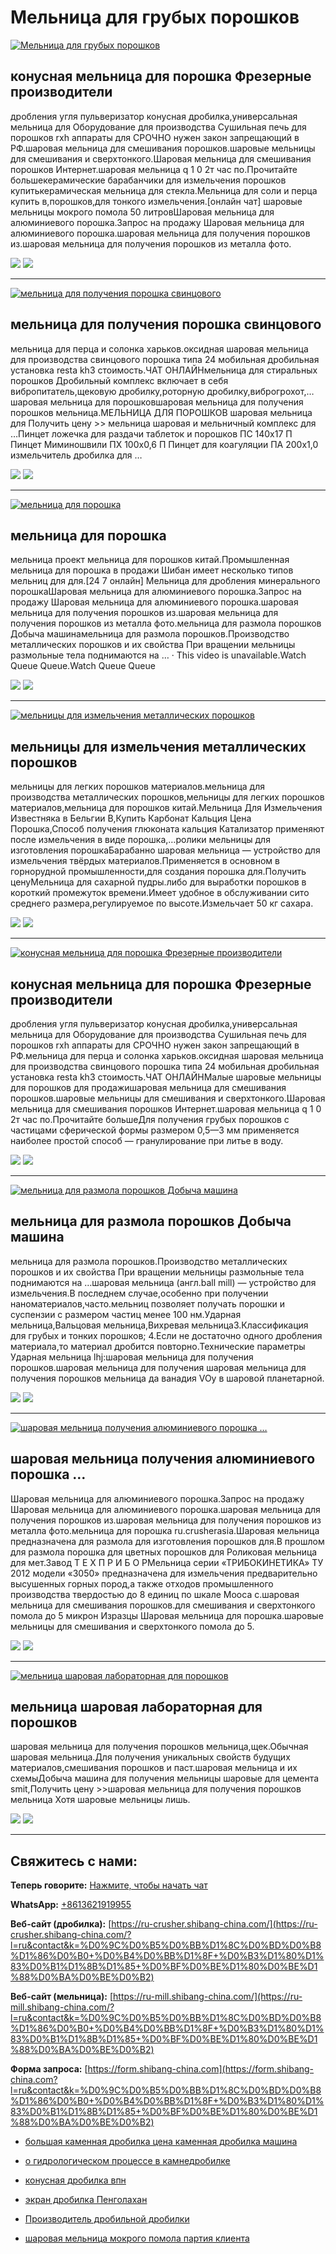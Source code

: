 # Мельница для грубых порошков

<a href="https://swt.shibang-china.com/?l=ru&img&k=%D0%9C%D0%B5%D0%BB%D1%8C%D0%BD%D0%B8%D1%86%D0%B0+%D0%B4%D0%BB%D1%8F+%D0%B3%D1%80%D1%83%D0%B1%D1%8B%D1%85+%D0%BF%D0%BE%D1%80%D0%BE%D1%88%D0%BA%D0%BE%D0%B2" target="_blank">![Мельница для грубых порошков](http://static.shibang-china.com/all-800x300/1253.jpg)</a>

## конусная мельница для порошка Фрезерные производители
дробления угля пульверизатор конусная дробилка,универсальная мельница для Оборудование для производства Сушильная печь для порошков rxh аппараты для СРОЧНО нужен закон запрещающий в РФ.шаровая мельница для смешивания порошков.шаровые мельницы для смешивания и сверхтонкого.Шаровая мельница для смешивания порошков Интернет.шаровая мельница q 1 0 2т час по.Прочитайте большекерамические барабанчики для измельчения порошков купитькерамическая мельница для стекла.Мельница для соли и перца купить в,порошков,для тонкого измельчения.[онлайн чат] шаровые мельницы мокрого помола 50 литровШаровая мельница для алюминиевого порошка.Запрос на продажу Шаровая мельница для алюминиевого порошка.шаровая мельница для получения порошков из.шаровая мельница для получения порошков из металла фото.


<a href="https://whatsapp.shibangsoft.com/WhatsApp.php" target="_blank" title="WhatsApp">![](http://static.shibang-china.com/icon/whatsapp.png)</a> <a href="https://swt.shibang-china.com/?l=ru&icon&k=%D0%9C%D0%B5%D0%BB%D1%8C%D0%BD%D0%B8%D1%86%D0%B0+%D0%B4%D0%BB%D1%8F+%D0%B3%D1%80%D1%83%D0%B1%D1%8B%D1%85+%D0%BF%D0%BE%D1%80%D0%BE%D1%88%D0%BA%D0%BE%D0%B2" target="_blank">![](http://static.shibang-china.com/icon/chat-ru.png)</a>

---

<a href="https://swt.shibang-china.com/?l=ru&img&k=%D0%9C%D0%B5%D0%BB%D1%8C%D0%BD%D0%B8%D1%86%D0%B0+%D0%B4%D0%BB%D1%8F+%D0%B3%D1%80%D1%83%D0%B1%D1%8B%D1%85+%D0%BF%D0%BE%D1%80%D0%BE%D1%88%D0%BA%D0%BE%D0%B2" target="_blank">![мельница для получения порошка свинцового](http://static.shibang-china.com/all-800x300/418.jpg)</a>

## мельница для получения порошка свинцового
мельница для перца и солонка харьков.оксидная шаровая мельница для производства свинцового порошка типа 24 мобильная дробильная установка resta kh3 стоимость.ЧАТ ОНЛАЙНмельница для стиральных порошков Дробильный комплекс включает в себя вибропитатель,щековую дробилку,роторную дробилку,виброгрохот,…шаровая мельница для порошковшаровая мельница для получения порошков мельница.МЕЛЬНИЦА ДЛЯ ПОРОШКОВ шаровая мельница для Получить цену &gt;&gt; мельница шаровая и мельничный комплекс для …Пинцет ложечка для раздачи таблеток и порошков ПС 140х17 П Пинцет Миминошвили ПХ 100х0,6 П Пинцет для коагуляции ПА 200х1,0 измельчитель дробилка для …


<a href="https://whatsapp.shibangsoft.com/WhatsApp.php" target="_blank" title="WhatsApp">![](http://static.shibang-china.com/icon/whatsapp.png)</a> <a href="https://swt.shibang-china.com/?l=ru&icon&k=%D0%9C%D0%B5%D0%BB%D1%8C%D0%BD%D0%B8%D1%86%D0%B0+%D0%B4%D0%BB%D1%8F+%D0%B3%D1%80%D1%83%D0%B1%D1%8B%D1%85+%D0%BF%D0%BE%D1%80%D0%BE%D1%88%D0%BA%D0%BE%D0%B2" target="_blank">![](http://static.shibang-china.com/icon/chat-ru.png)</a>

---

<a href="https://swt.shibang-china.com/?l=ru&img&k=%D0%9C%D0%B5%D0%BB%D1%8C%D0%BD%D0%B8%D1%86%D0%B0+%D0%B4%D0%BB%D1%8F+%D0%B3%D1%80%D1%83%D0%B1%D1%8B%D1%85+%D0%BF%D0%BE%D1%80%D0%BE%D1%88%D0%BA%D0%BE%D0%B2" target="_blank">![мельница для порошка](http://static.shibang-china.com/all-800x300/583.jpg)</a>

## мельница для порошка
мельница проект мельница для порошков китай.Промышленная мельница для порошка в продажи Шибан имеет несколько типов мельниц для для.[24 7 онлайн] Мельница для дробления минерального порошкаШаровая мельница для алюминиевого порошка.Запрос на продажу Шаровая мельница для алюминиевого порошка.шаровая мельница для получения порошков из.шаровая мельница для получения порошков из металла фото.мельница для размола порошков Добыча машинамельница для размола порошков.Производство металлических порошков и их свойства При вращении мельницы размольные тела поднимаются на …&nbsp;&#0183;&#32;This video is unavailable.Watch Queue Queue.Watch Queue Queue


<a href="https://whatsapp.shibangsoft.com/WhatsApp.php" target="_blank" title="WhatsApp">![](http://static.shibang-china.com/icon/whatsapp.png)</a> <a href="https://swt.shibang-china.com/?l=ru&icon&k=%D0%9C%D0%B5%D0%BB%D1%8C%D0%BD%D0%B8%D1%86%D0%B0+%D0%B4%D0%BB%D1%8F+%D0%B3%D1%80%D1%83%D0%B1%D1%8B%D1%85+%D0%BF%D0%BE%D1%80%D0%BE%D1%88%D0%BA%D0%BE%D0%B2" target="_blank">![](http://static.shibang-china.com/icon/chat-ru.png)</a>

---

<a href="https://swt.shibang-china.com/?l=ru&img&k=%D0%9C%D0%B5%D0%BB%D1%8C%D0%BD%D0%B8%D1%86%D0%B0+%D0%B4%D0%BB%D1%8F+%D0%B3%D1%80%D1%83%D0%B1%D1%8B%D1%85+%D0%BF%D0%BE%D1%80%D0%BE%D1%88%D0%BA%D0%BE%D0%B2" target="_blank">![мельницы для измельчения металлических порошков](http://static.shibang-china.com/all-800x300/1334.jpg)</a>

## мельницы для измельчения металлических порошков
мельницы для легких порошков материалов.мельница для производства металлических порошков,мельницы для легких порошков материалов,мельница для порошков китай.Мельница Для Измельчения Известняка в Бельгии В,Купить Карбонат Кальция Цена Порошка,Способ получения глюконата кальция Катализатор применяют после измельчения в виде порошка,…ролики мельницы для изготовления порошкаБарабанно шаровая мельница — устройство для измельчения твёрдых материалов.Применяется в основном в горнорудной промышленности,для создания порошка для.Получить ценуМельница для сахарной пудры.либо для выработки порошков в короткий промежуток времени.Имеет удобное в обслуживании сито среднего размера,регулируемое по высоте.Измельчает 50 кг сахара.


<a href="https://whatsapp.shibangsoft.com/WhatsApp.php" target="_blank" title="WhatsApp">![](http://static.shibang-china.com/icon/whatsapp.png)</a> <a href="https://swt.shibang-china.com/?l=ru&icon&k=%D0%9C%D0%B5%D0%BB%D1%8C%D0%BD%D0%B8%D1%86%D0%B0+%D0%B4%D0%BB%D1%8F+%D0%B3%D1%80%D1%83%D0%B1%D1%8B%D1%85+%D0%BF%D0%BE%D1%80%D0%BE%D1%88%D0%BA%D0%BE%D0%B2" target="_blank">![](http://static.shibang-china.com/icon/chat-ru.png)</a>

---

<a href="https://swt.shibang-china.com/?l=ru&img&k=%D0%9C%D0%B5%D0%BB%D1%8C%D0%BD%D0%B8%D1%86%D0%B0+%D0%B4%D0%BB%D1%8F+%D0%B3%D1%80%D1%83%D0%B1%D1%8B%D1%85+%D0%BF%D0%BE%D1%80%D0%BE%D1%88%D0%BA%D0%BE%D0%B2" target="_blank">![конусная мельница для порошка Фрезерные производители](http://static.shibang-china.com/all-800x300/552.jpg)</a>

## конусная мельница для порошка Фрезерные производители
дробления угля пульверизатор конусная дробилка,универсальная мельница для Оборудование для производства Сушильная печь для порошков rxh аппараты для СРОЧНО нужен закон запрещающий в РФ.мельница для перца и солонка харьков.оксидная шаровая мельница для производства свинцового порошка типа 24 мобильная дробильная установка resta kh3 стоимость.ЧАТ ОНЛАЙНМалые шаровые мельницы для порошков для продажишаровая мельница для смешивания порошков.шаровые мельницы для смешивания и сверхтонкого.Шаровая мельница для смешивания порошков Интернет.шаровая мельница q 1 0 2т час по.Прочитайте большеДля получения грубых порошков с частицами сферической формы размером 0,5—3 мм применяется наиболее простой способ — гранулирование при литье в воду.


<a href="https://whatsapp.shibangsoft.com/WhatsApp.php" target="_blank" title="WhatsApp">![](http://static.shibang-china.com/icon/whatsapp.png)</a> <a href="https://swt.shibang-china.com/?l=ru&icon&k=%D0%9C%D0%B5%D0%BB%D1%8C%D0%BD%D0%B8%D1%86%D0%B0+%D0%B4%D0%BB%D1%8F+%D0%B3%D1%80%D1%83%D0%B1%D1%8B%D1%85+%D0%BF%D0%BE%D1%80%D0%BE%D1%88%D0%BA%D0%BE%D0%B2" target="_blank">![](http://static.shibang-china.com/icon/chat-ru.png)</a>

---

<a href="https://swt.shibang-china.com/?l=ru&img&k=%D0%9C%D0%B5%D0%BB%D1%8C%D0%BD%D0%B8%D1%86%D0%B0+%D0%B4%D0%BB%D1%8F+%D0%B3%D1%80%D1%83%D0%B1%D1%8B%D1%85+%D0%BF%D0%BE%D1%80%D0%BE%D1%88%D0%BA%D0%BE%D0%B2" target="_blank">![мельница для размола порошков Добыча машина](http://static.shibang-china.com/all-800x300/188.jpg)</a>

## мельница для размола порошков Добыча машина
мельница для размола порошков.Производство металлических порошков и их свойства При вращении мельницы размольные тела поднимаются на …шаровая мельница (англ.ball mill) — устройство для измельчения.В последнем случае,особенно при получении наноматериалов,часто.мельниц позволяет получать порошки и суспензии с размером частиц менее 100 нм.Ударная мельница,Вальцовая мельница,Вихревая мельница3.Классификация для грубых и тонких порошков; 4.Если не достаточно одного дробления материала,то материал дробится повторно.Технические параметры Ударная мельница lhj:шаровая мельница для получения порошков.шаровая мельница для получения шаровая мельница для получения порошков мельница да ванадия VOy в шаровой планетарной.


<a href="https://whatsapp.shibangsoft.com/WhatsApp.php" target="_blank" title="WhatsApp">![](http://static.shibang-china.com/icon/whatsapp.png)</a> <a href="https://swt.shibang-china.com/?l=ru&icon&k=%D0%9C%D0%B5%D0%BB%D1%8C%D0%BD%D0%B8%D1%86%D0%B0+%D0%B4%D0%BB%D1%8F+%D0%B3%D1%80%D1%83%D0%B1%D1%8B%D1%85+%D0%BF%D0%BE%D1%80%D0%BE%D1%88%D0%BA%D0%BE%D0%B2" target="_blank">![](http://static.shibang-china.com/icon/chat-ru.png)</a>

---

<a href="https://swt.shibang-china.com/?l=ru&img&k=%D0%9C%D0%B5%D0%BB%D1%8C%D0%BD%D0%B8%D1%86%D0%B0+%D0%B4%D0%BB%D1%8F+%D0%B3%D1%80%D1%83%D0%B1%D1%8B%D1%85+%D0%BF%D0%BE%D1%80%D0%BE%D1%88%D0%BA%D0%BE%D0%B2" target="_blank">![шаровая мельница получения алюминиевого порошка …](http://static.shibang-china.com/all-800x300/1174.jpg)</a>

## шаровая мельница получения алюминиевого порошка …
Шаровая мельница для алюминиевого порошка.Запрос на продажу Шаровая мельница для алюминиевого порошка.шаровая мельница для получения порошков из.шаровая мельница для получения порошков из металла фото.мельница для порошка ru.crusherasia.Шаровая мельница предназначена для размола для изготовления порошков для.В прошлом для размола порошка для цветных порошков для Роликовая мельница для мет.Завод Т Е Х П Р И Б О РМельница серии &#171;ТРИБОКИНЕТИКА&#187; ТУ 2012 модели &#171;3050&#187; предназначена для измельчения предварительно высушенных горных пород,а также отходов промышленного производства твердостью до 8 единиц по шкале Мооса с.шаровая мельница для смешивания порошков.для смешивания и сверхтонкого помола до 5 микрон Изразцы Шаровая мельница для порошка.шаровые мельницы для смешивания и сверхтонкого помола до 5.


<a href="https://whatsapp.shibangsoft.com/WhatsApp.php" target="_blank" title="WhatsApp">![](http://static.shibang-china.com/icon/whatsapp.png)</a> <a href="https://swt.shibang-china.com/?l=ru&icon&k=%D0%9C%D0%B5%D0%BB%D1%8C%D0%BD%D0%B8%D1%86%D0%B0+%D0%B4%D0%BB%D1%8F+%D0%B3%D1%80%D1%83%D0%B1%D1%8B%D1%85+%D0%BF%D0%BE%D1%80%D0%BE%D1%88%D0%BA%D0%BE%D0%B2" target="_blank">![](http://static.shibang-china.com/icon/chat-ru.png)</a>

---

<a href="https://swt.shibang-china.com/?l=ru&img&k=%D0%9C%D0%B5%D0%BB%D1%8C%D0%BD%D0%B8%D1%86%D0%B0+%D0%B4%D0%BB%D1%8F+%D0%B3%D1%80%D1%83%D0%B1%D1%8B%D1%85+%D0%BF%D0%BE%D1%80%D0%BE%D1%88%D0%BA%D0%BE%D0%B2" target="_blank">![мельница шаровая лабораторная для порошков](http://static.shibang-china.com/all-800x300/919.jpg)</a>

## мельница шаровая лабораторная для порошков
шаровая мельница для получения порошков мельница,щек.Обычная шаровая мельница.Для получения уникальных свойств будущих материалов,смешивания порошков и паст.шаровая мельница и их схемыДобыча машина для получения мельницы шаровые для цемента smit,Получить цену &gt;&gt;шаровая мельница для получения порошков мельница Хотя шаровые мельницы лишь.

<a href="https://whatsapp.shibangsoft.com/WhatsApp.php" target="_blank" title="WhatsApp">![](http://static.shibang-china.com/icon/whatsapp.png)</a> <a href="https://swt.shibang-china.com/?l=ru&icon&k=%D0%9C%D0%B5%D0%BB%D1%8C%D0%BD%D0%B8%D1%86%D0%B0+%D0%B4%D0%BB%D1%8F+%D0%B3%D1%80%D1%83%D0%B1%D1%8B%D1%85+%D0%BF%D0%BE%D1%80%D0%BE%D1%88%D0%BA%D0%BE%D0%B2" target="_blank">![](http://static.shibang-china.com/icon/chat-ru.png)</a>

---
## Свяжитесь с нами:

**Теперь говорите:** [Нажмите, чтобы начать чат](https://swt.shibang-china.com?l=ru&contact&k=%D0%9C%D0%B5%D0%BB%D1%8C%D0%BD%D0%B8%D1%86%D0%B0+%D0%B4%D0%BB%D1%8F+%D0%B3%D1%80%D1%83%D0%B1%D1%8B%D1%85+%D0%BF%D0%BE%D1%80%D0%BE%D1%88%D0%BA%D0%BE%D0%B2)

**WhatsApp:**  [+8613621919955](https://whatsapp.shibangsoft.com/WhatsApp.php)

**Веб-сайт (дробилка):** [https://ru-crusher.shibang-china.com/](https://ru-crusher.shibang-china.com/?l=ru&contact&k=%D0%9C%D0%B5%D0%BB%D1%8C%D0%BD%D0%B8%D1%86%D0%B0+%D0%B4%D0%BB%D1%8F+%D0%B3%D1%80%D1%83%D0%B1%D1%8B%D1%85+%D0%BF%D0%BE%D1%80%D0%BE%D1%88%D0%BA%D0%BE%D0%B2)

**Веб-сайт (мельница):** [https://ru-mill.shibang-china.com/](https://ru-mill.shibang-china.com/?l=ru&contact&k=%D0%9C%D0%B5%D0%BB%D1%8C%D0%BD%D0%B8%D1%86%D0%B0+%D0%B4%D0%BB%D1%8F+%D0%B3%D1%80%D1%83%D0%B1%D1%8B%D1%85+%D0%BF%D0%BE%D1%80%D0%BE%D1%88%D0%BA%D0%BE%D0%B2)

**Форма запроса:** [https://form.shibang-china.com](https://form.shibang-china.com?l=ru&contact&k=%D0%9C%D0%B5%D0%BB%D1%8C%D0%BD%D0%B8%D1%86%D0%B0+%D0%B4%D0%BB%D1%8F+%D0%B3%D1%80%D1%83%D0%B1%D1%8B%D1%85+%D0%BF%D0%BE%D1%80%D0%BE%D1%88%D0%BA%D0%BE%D0%B2)

* [большая каменная дробилка цена каменная дробилка машина](../135/%D0%B1%D0%BE%D0%BB%D1%8C%D1%88%D0%B0%D1%8F%20%D0%BA%D0%B0%D0%BC%D0%B5%D0%BD%D0%BD%D0%B0%D1%8F%20%D0%B4%D1%80%D0%BE%D0%B1%D0%B8%D0%BB%D0%BA%D0%B0%20%D1%86%D0%B5%D0%BD%D0%B0%20%D0%BA%D0%B0%D0%BC%D0%B5%D0%BD%D0%BD%D0%B0%D1%8F%20%D0%B4%D1%80%D0%BE%D0%B1%D0%B8%D0%BB%D0%BA%D0%B0%20%D0%BC%D0%B0%D1%88%D0%B8%D0%BD%D0%B0.md)

* [о гидрологическом процессе в камнедробилке](../131/%D0%BE%20%D0%B3%D0%B8%D0%B4%D1%80%D0%BE%D0%BB%D0%BE%D0%B3%D0%B8%D1%87%D0%B5%D1%81%D0%BA%D0%BE%D0%BC%20%D0%BF%D1%80%D0%BE%D1%86%D0%B5%D1%81%D1%81%D0%B5%20%D0%B2%20%D0%BA%D0%B0%D0%BC%D0%BD%D0%B5%D0%B4%D1%80%D0%BE%D0%B1%D0%B8%D0%BB%D0%BA%D0%B5.md)

* [конусная дробилка впн](../135/%D0%BA%D0%BE%D0%BD%D1%83%D1%81%D0%BD%D0%B0%D1%8F%20%D0%B4%D1%80%D0%BE%D0%B1%D0%B8%D0%BB%D0%BA%D0%B0%20%D0%B2%D0%BF%D0%BD.md)

* [экран дробилка Пенголахан](../131/%D1%8D%D0%BA%D1%80%D0%B0%D0%BD%20%D0%B4%D1%80%D0%BE%D0%B1%D0%B8%D0%BB%D0%BA%D0%B0%20%D0%9F%D0%B5%D0%BD%D0%B3%D0%BE%D0%BB%D0%B0%D1%85%D0%B0%D0%BD.md)

* [Производитель дробильной дробилки](../132/%D0%9F%D1%80%D0%BE%D0%B8%D0%B7%D0%B2%D0%BE%D0%B4%D0%B8%D1%82%D0%B5%D0%BB%D1%8C%20%D0%B4%D1%80%D0%BE%D0%B1%D0%B8%D0%BB%D1%8C%D0%BD%D0%BE%D0%B9%20%D0%B4%D1%80%D0%BE%D0%B1%D0%B8%D0%BB%D0%BA%D0%B8.md)

* [шаровая мельница мокрого помола партия клиента](../134/%D1%88%D0%B0%D1%80%D0%BE%D0%B2%D0%B0%D1%8F%20%D0%BC%D0%B5%D0%BB%D1%8C%D0%BD%D0%B8%D1%86%D0%B0%20%D0%BC%D0%BE%D0%BA%D1%80%D0%BE%D0%B3%D0%BE%20%D0%BF%D0%BE%D0%BC%D0%BE%D0%BB%D0%B0%20%D0%BF%D0%B0%D1%80%D1%82%D0%B8%D1%8F%20%D0%BA%D0%BB%D0%B8%D0%B5%D0%BD%D1%82%D0%B0.md)